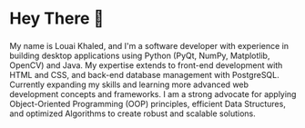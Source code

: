 <h1 align="left">Hey There 👋</h1>

###

<p align="left">My name is Louai Khaled, and I'm a software developer with experience in building desktop applications using Python (PyQt, NumPy, Matplotlib, OpenCV) and Java. My expertise extends to front-end development with HTML and CSS, and back-end database management with PostgreSQL. Currently expanding my skills and learning more advanced web development concepts and frameworks. I am a strong advocate for applying Object-Oriented Programming (OOP) principles, efficient Data Structures, and optimized Algorithms to create robust and scalable solutions.</p>

###

<!-- <h2 align="left">About me</h2>

###

<p align="left">✨ Creating bugs since ...<br>📚 I'm currently learning ...<br>🎯 Goals: ...<br>🎲 Fun fact: ...</p> -->

###

<h4 align="left"></h4>

###

<!-- <div align="left">
  <img src="https://img.icons8.com/?size=100&id=13441&format=png&color=000000" height="40" alt="javascript logo"  />
  <img width="12" />
  <img src="https://img.icons8.com/?size=100&id=Pd2x9GWu9ovX&format=png&color=000000" height="40" alt="typescript logo"  />
  <img width="12" />
  <img src="https://img.icons8.com/?size=100&id=20909&format=png&color=000000" height="40" alt="react logo"  />
  <img width="12" />
  <img src="https://th.bing.com/th/id/R.a3e840340a3f17cf67979005fb61cb24?rik=BxKymIxIeOtvgw&pid=ImgRaw&r=0" height="40" alt="nextjs logo"  />
  <img width="12" />
  <img src="https://th.bing.com/th/id/OIP.aiII04uB8m611vQPSw7HfgHaHa?rs=1&pid=ImgDetMain" height="40" alt="storybook logo"  />
  <img width="12" />
  <img src="https://th.bing.com/th/id/R.847f9ebf5c384197d3cc744044d3b37a?rik=EVHf5TJqKlnE8w&pid=ImgRaw&r=0" height="40" alt="storybook logo"  />
  <img width="12" />
  <!-- <img src="https://cdn.jsdelivr.net/gh/devicons/devicon/icons/nodejs/nodejs-original.svg" height="40" alt="nodejs logo"  />
  <img width="12" />
  <img src="https://cdn.jsdelivr.net/gh/devicons/devicon/icons/nestjs/nestjs-original.svg" height="40" alt="nestjs logo"  />
  <img width="12" />
  <img src="https://cdn.jsdelivr.net/gh/devicons/devicon/icons/jest/jest-plain.svg" height="40" alt="jest logo"  /> -->
</div> 

###
